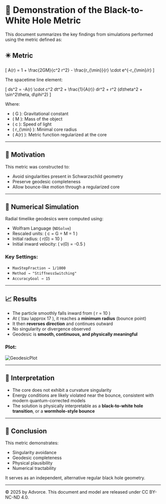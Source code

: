 # 🔬 Demonstration of the Black-to-White Hole Metric

This document summarizes the key findings from simulations performed using the metric defined as:

## ✴️ Metric

\[
A(r) = 1 + \frac{2GM}{c^2 r^2} - \frac{r_{\min}}{r} \cdot e^{-r_{\min}/r}
\]

The spacetime line element:

\[
ds^2 = -A(r) \cdot c^2 dt^2 + \frac{1}{A(r)} dr^2 + r^2 (d\theta^2 + \sin^2\theta\, d\phi^2)
\]

Where:
- \( G \): Gravitational constant
- \( M \): Mass of the object
- \( c \): Speed of light
- \( r_{\min} \): Minimal core radius
- \( A(r) \): Metric function regularized at the core

---

## 🧠 Motivation

This metric was constructed to:
- Avoid singularities present in Schwarzschild geometry
- Preserve geodesic completeness
- Allow bounce-like motion through a regularized core

---

## 🧪 Numerical Simulation

Radial timelike geodesics were computed using:

- Wolfram Language (`NDSolve`)
- Rescaled units: \( c = G = M = 1 \)
- Initial radius: \( r(0) = 10 \)
- Initial inward velocity: \( v(0) = -0.5 \)

### Key Settings:
- `MaxStepFraction → 1/1000`
- `Method → "StiffnessSwitching"`
- `AccuracyGoal → 15`

---

## 📈 Results

- The particle smoothly falls inward from \( r = 10 \)
- At \( \tau \approx 17 \), it reaches a **minimum radius** (bounce point)
- It then **reverses direction** and continues outward
- No singularity or divergence observed
- Geodesic is **smooth, continuous, and physically meaningful**

### Plot:

![GeodesicPlot](../images/bounce_plot.png)

---

## 📌 Interpretation

- The core does not exhibit a curvature singularity
- Energy conditions are likely violated near the bounce, consistent with modern quantum-corrected models
- The solution is physically interpretable as a **black-to-white hole transition**, or a **wormhole-style bounce**

---

## 🧾 Conclusion

This metric demonstrates:
- Singularity avoidance
- Geodesic completeness
- Physical plausibility
- Numerical tractability

It serves as an independent, alternative regular black hole geometry.

---

© 2025 by Advorce. This document and model are released under CC BY-NC-ND 4.0.
